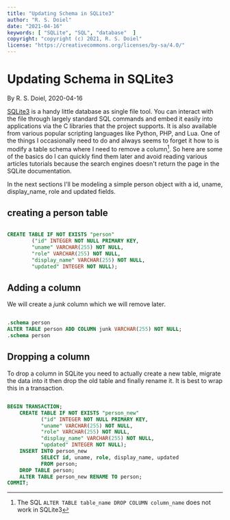 ```yaml
---
title: "Updating Schema in SQLite3"
author: "R. S. Doiel"
date: "2021-04-16"
keywords: [ "SQLite", "SQL", "database"  ]
copyright: "copyright (c) 2021, R. S. Doiel"
license: "https://creativecommons.org/licenses/by-sa/4.0/"
---
```


Updating Schema in SQLite3
==========================

By R. S. Doiel, 2020-04-16

[SQLite3](https://sqlite.org/docs.html) is a handy little
database as single file tool.  You can interact with the file
through largely standard SQL commands and embed it easily into
applications via the C libraries that the project supports.
It is also available from various popular scripting languages
like Python, PHP, and Lua. One of the things I occasionally
need to do and always seems to forget it how to is modify a
table schema where I need to remove a column[^1]. So here are
some of the basics do I can quickly find them later and avoid
reading various articles tutorials because the search engines
doesn't return the page in the SQLite documentation.

[^1]: The SQL `ALTER TABLE table_name DROP COLUMN column_name` does not work in SQLite3

In the next sections I'll be modeling a simple person object
with a id, uname, display_name, role and updated fields.

creating a person table
-----------------------


```sql

CREATE TABLE IF NOT EXISTS "person" 
        ("id" INTEGER NOT NULL PRIMARY KEY, 
        "uname" VARCHAR(255) NOT NULL, 
        "role" VARCHAR(255) NOT NULL, 
        "display_name" VARCHAR(255) NOT NULL, 
        "updated" INTEGER NOT NULL);

```

Adding a column
---------------

We will create a *junk* column which we will remove later.

```sql

.schema person
ALTER TABLE person ADD COLUMN junk VARCHAR(255) NOT NULL;
.schema person

```

Dropping a column
-----------------

To drop a column in SQLite you need to actually create
a new table, migrate the data into it then drop the old table
and finally rename it. It is best to wrap this in a transaction.

```sql

BEGIN TRANSACTION;
    CREATE TABLE IF NOT EXISTS "person_new" 
           ("id" INTEGER NOT NULL PRIMARY KEY, 
           "uname" VARCHAR(255) NOT NULL, 
           "role" VARCHAR(255) NOT NULL, 
           "display_name" VARCHAR(255) NOT NULL, 
           "updated" INTEGER NOT NULL);
    INSERT INTO person_new
           SELECT id, uname, role, display_name, updated
           FROM person;
    DROP TABLE person;
    ALTER TABLE person_new RENAME TO person;
COMMIT;

```


